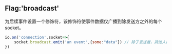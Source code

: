 ## Flag:'broadcast'

为后续事件设置一个修饰符，该修饰符使事件数据仅广播到除发送方之外的每个socket。

```js
io.on('connection',socket=>{
    socket.broadcast.emit('an event',{some:"data"}) // 除了发送者，其他人都能收到
})

```